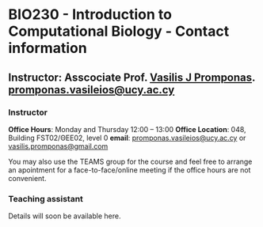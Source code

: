 # BIO230 - Introduction to Computational Biology - Contact information

## Instructor: Asscociate Prof. [Vasilis J Promponas](https://www.ucy.ac.cy/dir/el/component/comprofiler/userprofile/vprobon). [promponas.vasileios@ucy.ac.cy](mailto:promponas.vasileios@ucy.ac.cy)


### Instructor
**Office Hours**: Monday and Thursday 12:00 – 13:00
**Office Location**: 048, Building FST02/ΘΕΕ02, level 0
**email**: promponas.vasileios@ucy.ac.cy or vasilis.promponas@gmail.com 

You may also use the TEAMS group for the course and feel free to arrange an apointment for a face-to-face/online meeting if the office hours are not convenient.

### Teaching assistant
Details will soon be available here.
